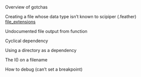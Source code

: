 Overview of gotchas


Creating a file whose data type isn’t known to scipiper (.feather) [file_extensions](https://github.com/richfitz/remake/blob/e29028b548950a3132ea2d045b7f67344ce22a6b/tests/testthat/remake_extension.yml)

Undocumented file output from function 

Cyclical dependency 

Using a directory as a dependency 

The I() on a filename  

How to debug (can’t set a breakpoint) 